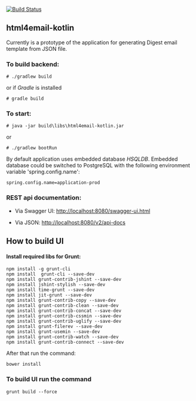 [![Build Status](https://drone.io/github.com/oneils/html4email/status.png)](https://drone.io/github.com/oneils/html4email/latest)

## html4email-kotlin  ##
Currently is a prototype of the application for generating Digest email template from JSON file.

### To build backend:  ###

    # ./gradlew build

or if _Gradle_ is installed

    # gradle build

### To start:  ###

    # java -jar build\libs\html4email-kotlin.jar

or

    # ./gradlew bootRun


By default application uses embedded database *HSQLDB*. Embedded database could be switched to PostgreSQL with the
following environment variable 'spring.config.name':
 ```
 spring.config.name=application-prod
 ```

### REST api documentation: ###

* Via Swagger UI:
<http://localhost:8080/swagger-ui.html>

* Via JSON:
<http://localhost:8080/v2/api-docs>

## How to build UI

#### Install required libs for Grunt:
```
npm install -g grunt-cli
npm install  grunt-cli --save-dev
npm install grunt-contrib-jshint --save-dev
npm install jshint-stylish --save-dev
npm install time-grunt --save-dev
npm install jit-grunt --save-dev
npm install grunt-contrib-copy --save-dev
npm install grunt-contrib-clean --save-dev
npm install grunt-contrib-concat --save-dev
npm install grunt-contrib-cssmin --save-dev
npm install grunt-contrib-uglify --save-dev
npm install grunt-filerev --save-dev
npm install grunt-usemin --save-dev
npm install grunt-contrib-watch --save-dev
npm install grunt-contrib-connect --save-dev
```

After that run the command:
```
bower install
```

### To build UI run the command
```
grunt build --force
```
